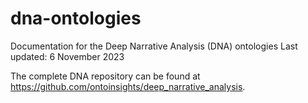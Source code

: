 # dna-ontologies
Documentation for the Deep Narrative Analysis (DNA) ontologies
Last updated: 6 November 2023

The complete DNA repository can be found at https://github.com/ontoinsights/deep_narrative_analysis.

